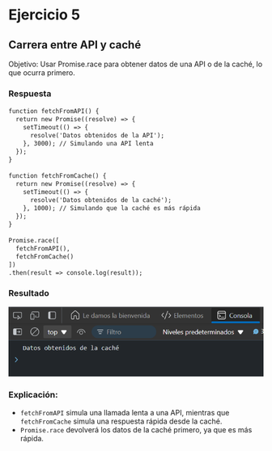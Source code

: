 # Ejercicio 5
## Carrera entre API y caché
Objetivo: Usar Promise.race para obtener datos de una API o de la caché, lo que ocurra primero.

### Respuesta

```
function fetchFromAPI() {
  return new Promise((resolve) => {
    setTimeout(() => {
      resolve('Datos obtenidos de la API');
    }, 3000); // Simulando una API lenta
  });
}

function fetchFromCache() {
  return new Promise((resolve) => {
    setTimeout(() => {
      resolve('Datos obtenidos de la caché');
    }, 1000); // Simulando que la caché es más rápida
  });
}

Promise.race([
  fetchFromAPI(),
  fetchFromCache()
])
.then(result => console.log(result)); 
```
### Resultado

![Texto alternativo](../../src/Ejercicio13res.png "Respuesta del codigo ejemplo")

### Explicación:

- `fetchFromAPI` simula una llamada lenta a una API, mientras que `fetchFromCache` simula una respuesta rápida desde la caché.
- `Promise.race` devolverá los datos de la caché primero, ya que es más rápida.